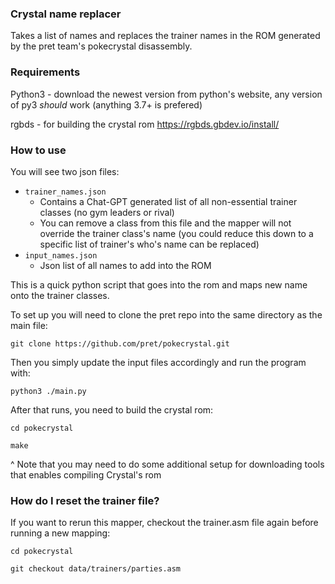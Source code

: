 
### Crystal name replacer

Takes a list of names and replaces the trainer names in the ROM generated by the pret team's pokecrystal disassembly.

### Requirements
Python3 - download the newest version from python's website, any version of py3 _should_ work (anything 3.7+ is prefered)

rgbds - for building the crystal rom
https://rgbds.gbdev.io/install/

### How to use

You will see two json files:

*  `trainer_names.json`
	* Contains a Chat-GPT generated list of all non-essential trainer classes (no gym leaders or rival)
	* You can remove a class from this file and the mapper will not override the trainer class's name (you could reduce this down to a specific list of trainer's who's name can be replaced)
* `input_names.json`
	* Json list of all names to add into the ROM

This is a quick python script that goes into the rom and maps new name onto the trainer classes. 

To set up you will need to clone the pret repo into the same directory as the main file:

`git clone https://github.com/pret/pokecrystal.git`

Then you simply update the input files accordingly and run the program with:

`python3 ./main.py`

After that runs, you need to build the crystal rom:

`cd pokecrystal`

`make` 

^ Note that you may need to do some additional setup for downloading tools that  enables compiling Crystal's rom

### How do I reset the trainer file?

If you want to rerun this mapper, checkout the trainer.asm file again before running a new mapping:

`cd pokecrystal`

`git checkout data/trainers/parties.asm`
